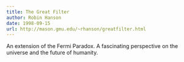 ```yaml
---
title: The Great Filter
author: Robin Hanson
date: 1998-09-15
url: http://mason.gmu.edu/~rhanson/greatfilter.html
---
```


An extension of the Fermi Paradox. A fascinating perspective on the universe and the future of humanity.
